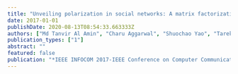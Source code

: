 ```yaml
---
title: "Unveiling polarization in social networks: A matrix factorization approach"
date: 2017-01-01
publishDate: 2020-08-13T08:54:33.663333Z
authors: ["Md Tanvir Al Amin", "Charu Aggarwal", "Shuochao Yao", "Tarek Abdelzaher", "Lance Kaplan"]
publication_types: ["1"]
abstract: ""
featured: false
publication: "*IEEE INFOCOM 2017-IEEE Conference on Computer Communications*"
---
```


